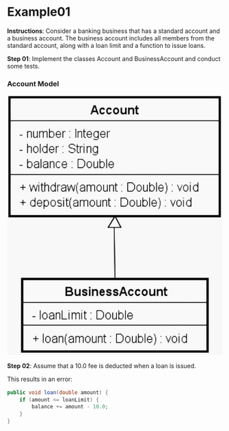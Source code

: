 # Example01
**Instructions**: Consider a banking business that has a standard account and a business account. The business account includes all members from the standard account, along with a loan limit and a function to issue loans.

**Step 01**: Implement the classes Account and BusinessAccount and conduct some tests.

### Account Model
![Account Model](https://github.com/souzafcharles/Complete-Java-Object-Oriented-Programming-and-Projects/blob/master/Session_K11_Inheritance_and_Polymorphism/Example01/account-model.png)

**Step 02**: Assume that a 10.0 fee is deducted when a loan is issued.

This results in an error:
```java
public void loan(double amount) {
    if (amount <= loanLimit) {
        balance += amount - 10.0;
    }
}
```